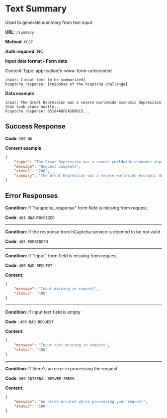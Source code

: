 # Text Summary

Used to generate summary from text input

**URL**: `/summary`

**Method**: `POST`

**Auth required**: NO

**Input data format - Form data**

Content-Type: application/x-www-form-urlencoded

```
input: [input text to be summarized]
hcaptcha_response: [response of the hcaptcha challenge]
```

**Data example**

```
input: The Great Depression was a severe worldwide economic depression that took place mostly...
hcaptcha_response: 85184ADFEASD8615...
```

## Success Response

**Code**: `200 OK`

**Content example**

```json
{
    "input": "The Great Depression was a severe worldwide economic depression that took place mostly...",
    "message": "Request complete",
	"status": "200",
	"summary": "The Great Depression was a severe worldwide economic depression that took place..."
}
```

## Error Responses

**Condition**: If "hcaptcha_response" form field is missing from request.

**Code**: `401 UNAUTHORIZED`

---

**Condition**: If the response from hCaptcha service is deemed to be not valid.

**Code**: `403 FORBIDDEN`

---

**Condition**: If "input" form field is missing from request.

**Code**: `400 BAD REQUEST`

**Content**:

```json
{
    "message": "Input missing in request",
	"status": "400"
}
```

---

**Condition**: If input text field is empty

**Code** : `400 BAD REQUEST`

**Content**:

```json
{
    "message": "Input text missing in request",
	"status": "400"
}
```

---

**Condition**: If there's an error in processing the request

**Code**: `500 INTERNAL SERVER ERROR`

**Content**:

```json
{
    "message": "An error occured while processing your request",
	"status": "500"
}
```